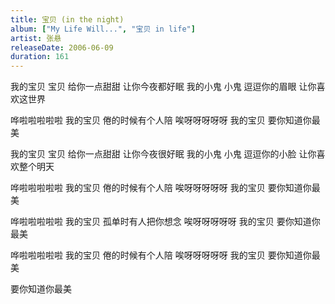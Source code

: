 ```yaml
---
title: 宝贝 (in the night)
album: ["My Life Will...", "宝贝 in life"]
artist: 张悬
releaseDate: 2006-06-09
duration: 161
---
```

我的宝贝 宝贝 给你一点甜甜
让你今夜都好眠
我的小鬼 小鬼 逗逗你的眉眼
让你喜欢这世界

哗啦啦啦啦啦 我的宝贝
倦的时候有个人陪
唉呀呀呀呀呀 我的宝贝
要你知道你最美

我的宝贝 宝贝 给你一点甜甜
让你今夜很好眠
我的小鬼 小鬼 逗逗你的小脸
让你喜欢整个明天

哗啦啦啦啦啦 我的宝贝
倦的时候有个人陪
唉呀呀呀呀呀 我的宝贝
要你知道你最美

哗啦啦啦啦啦 我的宝贝
孤单时有人把你想念
唉呀呀呀呀呀 我的宝贝
要你知道你最美

哗啦啦啦啦啦 我的宝贝
倦的时候有个人陪
唉呀呀呀呀呀 我的宝贝
要你知道你最美

要你知道你最美